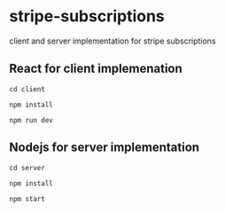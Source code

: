 # stripe-subscriptions

client and server implementation for stripe subscriptions
 
## React for client implemenation

  
```
cd client

npm install

npm run dev
```

## Nodejs for server implementation

```
cd server

npm install

npm start
```
